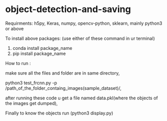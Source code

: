 # object-detection-and-saving
Requirments:
  h5py,
  Keras,
  numpy,
  opencv-python,
  sklearn,
  mainly python3 or above
  
  
To install above packages:
  (use either of these command in ur terminal) 
   1) conda install package_name
   2) pip install package_name
   
   
How to run :


make sure all the files and folder are in same directory,


python3 test_frcnn.py -p /path_of_the_folder_containg_images(sample_dataset)/,


after running these code u get a file named data.pkl(where the objects of the images get dumped),


Finally to know the objects run (python3 display.py)
   
  
